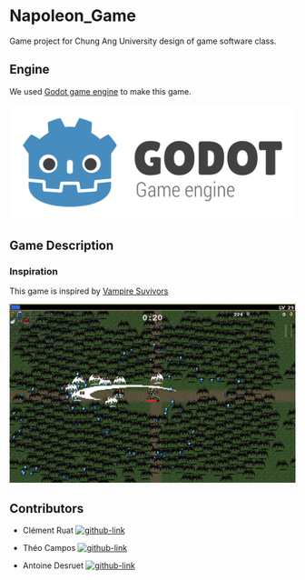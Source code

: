 # Napoleon_Game

Game project for Chung Ang University design of game software class.

## Engine

We used [Godot game engine](https://godotengine.org/) to make this game.

<p align="center">
    <img src=".resources/Godot_logo.svg.png">
</p>

## Game Description

### Inspiration

This game is inspired by [Vampire Suvivors](https://store.steampowered.com/app/1794680/Vampire_Survivors/)

<p align="center">
    <img src=".resources\game_description.png">
</p>

## Contributors

- Clément Ruat [![github-link][github-logo]](https://github.com/fantoruse)

- Théo Campos [![github-link][github-logo]](https://github.com/theocampos)

- Antoine Desruet [![github-link][github-logo]](https://github.com/antwxne)

<!-- Markdown link & img definition's -->
[Github-logo]: https://img.shields.io/badge/GitHub-100000?style=for-the-badge&logo=github&logoColor=white